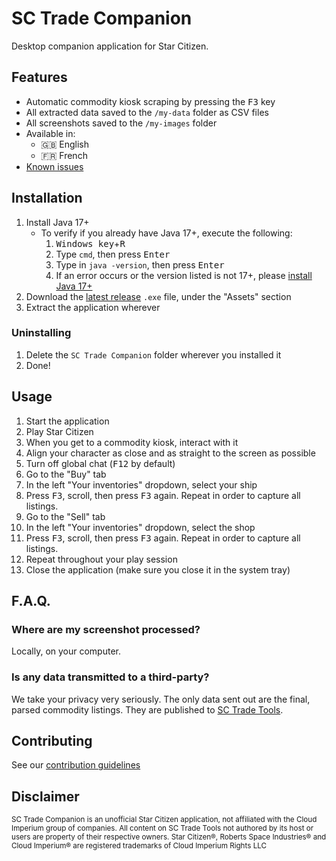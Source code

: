 # SC Trade Companion
Desktop companion application for Star Citizen.

## Features
- Automatic commodity kiosk scraping by pressing the <kbd>F3</kbd> key
- All extracted data saved to the `/my-data` folder as CSV files
- All screenshots saved to the `/my-images` folder
- Available in: 
  - 🇬🇧 English
  - 🇫🇷 French
- [Known issues](https://github.com/EtienneLamoureux/sc-trade-companion/issues?q=is%3Aopen+is%3Aissue+label%3Abug)

## Installation
1. Install Java 17+
    * To verify if you already have Java 17+, execute the following:
       1. <kbd>Windows key</kbd>+<kbd>R</kbd>
       2. Type `cmd`, then press <kbd>Enter</kbd>
       3. Type in `java -version`, then press <kbd>Enter</kbd>
       4. If an error occurs or the version listed is not 17+, please [install Java 17+](https://www.oracle.com/java/technologies/downloads/)
3. Download the [latest release](https://github.com/EtienneLamoureux/sc-trade-companion/releases) `.exe` file, under the "Assets" section
4. Extract the application wherever

### Uninstalling
1. Delete the `SC Trade Companion` folder wherever you installed it
2. Done!

## Usage
1. Start the application
2. Play Star Citizen
3. When you get to a commodity kiosk, interact with it
4. Align your character as close and as straight to the screen as possible
5. Turn off global chat (<kbd>F12</kbd> by default)
6. Go to the "Buy" tab
7. In the left "Your inventories" dropdown, select your ship
8. Press <kbd>F3</kbd>, scroll, then press <kbd>F3</kbd> again. Repeat in order to capture all listings.
9. Go to the "Sell" tab
10. In the left "Your inventories" dropdown, select the shop
8. Press <kbd>F3</kbd>, scroll, then press <kbd>F3</kbd> again. Repeat in order to capture all listings.
12. Repeat throughout your play session
13. Close the application (make sure you close it in the system tray)

## F.A.Q.
### Where are my screenshot processed?
Locally, on your computer. 

### Is any data transmitted to a third-party?
We take your privacy very seriously. The only data sent out are the final, parsed commodity listings. They are published to [SC Trade Tools](https://sc-trade.tools). 

## Contributing
See our [contribution guidelines](./CONTRIBUTING.md)

## Disclaimer
<sup>SC Trade Companion is an unofficial Star Citizen application, not affiliated with the Cloud Imperium group of companies. All content on SC Trade Tools not authored by its host or users are property of their respective owners. Star Citizen®, Roberts Space Industries® and Cloud Imperium® are registered trademarks of Cloud Imperium Rights LLC</sup>
